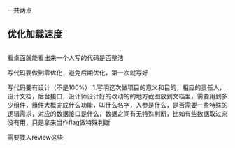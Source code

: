 一共两点

## 优化加载速度 ##
##  ##

看桌面就能看出来一个人写的代码是否整洁

写代码要做到零优化，避免后期优化，第一次就写好

写代码要有设计（不是100%）
1.写明这次做项目的意义和目的，相应的责任人，设计文档，后台接口，设计师设计好的改动的的地方截图放到文档里，需要用到多少组件，组件大概完成什么功能，叫什么名字，入参是什么，是否需要一些特殊的逻辑需求，对应的数据接口是什么，数据之间有无特殊判断，比如有些数据取过来没有用，只是拿来当作flag做特殊判断

需要找人review这些
